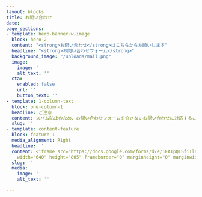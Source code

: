 ```yaml
---
layout: blocks
title: お問い合わせ
date: 
page_sections:
- template: hero-banner-w-image
  block: hero-2
  content: "<strong>お問い合わせ</strong>はこちらからお願いします"
  headline: "<strong>お問い合わせフォーム</strong>"
  background_image: "/uploads/mail.png"
  image:
    image: ''
    alt_text: ''
  cta:
    enabled: false
    url: ''
    button_text: ''
- template: 1-column-text
  block: one-column-1
  headline: ご注意
  content: スパム防止のため、お問い合わせフォームを介さないお問い合わせに対応することはできません。
  slug: ''
- template: content-feature
  block: feature-1
  media_alignment: Right
  headline: ''
  content: <iframe src="https://docs.google.com/forms/d/e/1FAIpQLSfiTlaCkGe9HzxBytKEMFupoowYf9Yn6jomz-GFCR7UIrF7nQ/viewform?embedded=true"
    width="640" height="805" frameborder="0" marginheight="0" marginwidth="0">読み込んでいます…</iframe>
  slug: ''
  media:
    image: ''
    alt_text: ''

---
```

